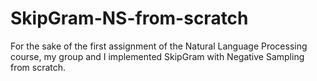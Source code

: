 # SkipGram-NS-from-scratch
For the sake of the first assignment of the Natural Language Processing course, my group and I implemented SkipGram with Negative Sampling from scratch.
